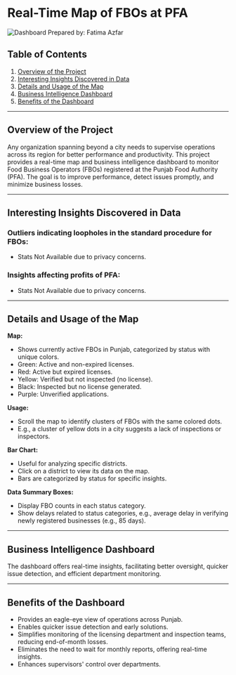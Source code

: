 # Real-Time Map of FBOs at PFA
![Dashboard](Dashboard_PFA.png)
Prepared by: Fatima Azfar

## Table of Contents
1. [Overview of the Project](#overview-of-the-project)
2. [Interesting Insights Discovered in Data](#interesting-insights-discovered-in-data)
3. [Details and Usage of the Map](#details-and-usage-of-the-map)
4. [Business Intelligence Dashboard](#business-intelligence-dashboard)
5. [Benefits of the Dashboard](#benefits-of-the-dashboard)

---

## Overview of the Project

Any organization spanning beyond a city needs to supervise operations across its region for better performance and productivity. This project provides a real-time map and business intelligence dashboard to monitor Food Business Operators (FBOs) registered at the Punjab Food Authority (PFA). The goal is to improve performance, detect issues promptly, and minimize business losses.

---

## Interesting Insights Discovered in Data

### Outliers indicating loopholes in the standard procedure for FBOs:

- Stats Not Available due to privacy concerns.

### Insights affecting profits of PFA:

- Stats Not Available due to privacy concerns.

---

## Details and Usage of the Map

**Map:**

- Shows currently active FBOs in Punjab, categorized by status with unique colors.
- Green: Active and non-expired licenses.
- Red: Active but expired licenses.
- Yellow: Verified but not inspected (no license).
- Black: Inspected but no license generated.
- Purple: Unverified applications.

**Usage:**

- Scroll the map to identify clusters of FBOs with the same colored dots.
- E.g., a cluster of yellow dots in a city suggests a lack of inspections or inspectors.

**Bar Chart:**

- Useful for analyzing specific districts.
- Click on a district to view its data on the map.
- Bars are categorized by status for specific insights.

**Data Summary Boxes:**

- Display FBO counts in each status category.
- Show delays related to status categories, e.g., average delay in verifying newly registered businesses (e.g., 85 days).

---

## Business Intelligence Dashboard

The dashboard offers real-time insights, facilitating better oversight, quicker issue detection, and efficient department monitoring.

---

## Benefits of the Dashboard

- Provides an eagle-eye view of operations across Punjab.
- Enables quicker issue detection and early solutions.
- Simplifies monitoring of the licensing department and inspection teams, reducing end-of-month losses.
- Eliminates the need to wait for monthly reports, offering real-time insights.
- Enhances supervisors' control over departments.
